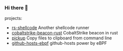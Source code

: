 ### Hi there 👋

projects:
  - [rs-shellcode](https://github.com/b1tg/rs_shellcode) Another shellcode runner
  - [cobaltstrike-beacon-rust](https://github.com/b1tg/cobaltstrike-beacon-rust) CobaltStrike beacon in rust
  - [pickup](https://github.com/b1tg/pickup) Copy files to clipboard from command line
  - [github-hosts-ebpf](https://github.com/b1tg/github-hosts-ebpf) github-hosts power by eBPF 
<!--
**b1tg/b1tg** is a ✨ _special_ ✨ repository because its `README.md` (this file) appears on your GitHub profile.

Here are some ideas to get you started:

- 🔭 I’m currently working on ...
- 🌱 I’m currently learning ...
- 👯 I’m looking to collaborate on ...
- 🤔 I’m looking for help with ...
- 💬 Ask me about ...
- 📫 How to reach me: ...
- 😄 Pronouns: ...
- ⚡ Fun fact: ...
-->
